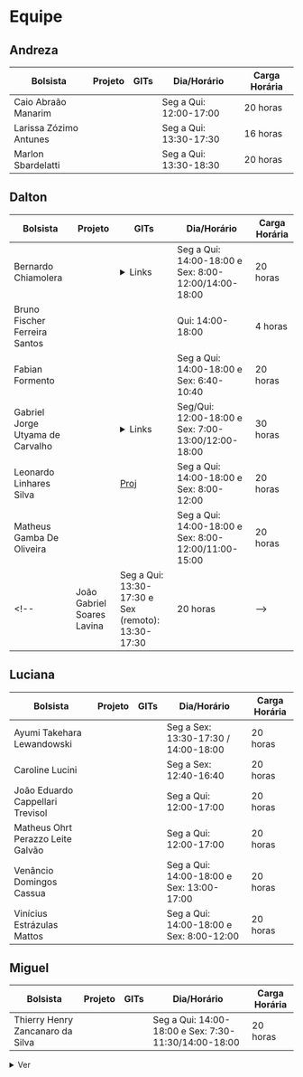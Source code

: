 # Equipe

## Andreza

| Bolsista               | Projeto | GITs  | Dia/Horário            | Carga Horária |
|------------------------|---------|------|------------------------|---------------|
| Caio Abraão Manarim	   |         |      |Seg a Qui: 12:00-17:00  | 20 horas      |
| Larissa Zózimo Antunes |         |      |Seg a Qui: 13:30-17:30  | 16 horas      |
| Marlon Sbardelatti     |         |      |Seg a Qui: 13:30-18:30  | 20 horas      |

## Dalton

| Bolsista               | Projeto | GITs  | Dia/Horário            | Carga Horária |
|------------------------|---------|------|------------------------|---------------|
| Bernardo Chiamolera    |         |  <details><summary>Links</summary><a href="https://github.com/LDTTFURB/FurbotUnity" target="_blank">FurbotUnity</a><br> <a href="https://github.com/LDTTFURB/FURBOT_Gerador" target="_blank">Furbot_Gerador</a></details>  | Seg a Qui: 14:00-18:00 e Sex: 8:00-12:00/14:00-18:00 | 20 horas |
| Bruno Fischer Ferreira Santos|         |       | Qui: 14:00-18:00 | 4 horas|
| Fabian Formento|         |      | Seg a Qui: 14:00-18:00 e Sex: 6:40-10:40 | 20 horas |
| Gabriel Jorge Utyama de Carvalho|         |  <details><summary>Links</summary><a href="https://github.com/LDTTFURB/Projeto_FlorestaSC_2024" target="_blank">Projeto_FlorestaSC_2024</a></details>     | Seg/Qui: 12:00-18:00 e Sex: 7:00-13:00/12:00-18:00 | 30 horas |
| Leonardo Linhares Silva|         | [Proj](#Leo) |  Seg a Qui: 14:00-18:00 e Sex: 8:00-12:00 | 20 horas |
| Matheus Gamba De Oliveira |         |      | Seg a Qui: 14:00-18:00 e Sex: 8:00-12:00/11:00-15:00 | 20 horas |
<!--| João Gabriel Soares Lavina | Seg a Qui: 13:30-17:30 e Sex (remoto): 13:30-17:30 | 20 horas | -->

## Luciana

| Bolsista               | Projeto | GITs  | Dia/Horário            | Carga Horária |
|------------------------|---------|------|------------------------|---------------|
| Ayumi Takehara Lewandowski|         |       | Seg a Sex: 13:30-17:30  / 14:00-18:00 | 20 horas |
| Caroline Lucini|         |       | Seg a Sex: 12:40-16:40 | 20 horas |
| João Eduardo Cappellari Trevisol|         |       | Seg a Qui: 12:00-17:00 | 20 horas |
| Matheus Ohrt Perazzo Leite Galvão|         |       | Seg a Qui: 12:00-17:00 | 20 horas |
| Venâncio Domingos Cassua|         |       | Seg a Qui: 14:00-18:00 e Sex: 13:00-17:00 | 20 horas |
| Vinícius Estrázulas Mattos|         |       | Seg a Qui: 14:00-18:00 e Sex: 8:00-12:00 | 20 horas |

## Miguel

| Bolsista               | Projeto | GITs  | Dia/Horário            | Carga Horária |
|------------------------|---------|------|------------------------|---------------|
| Thierry Henry Zancanaro da Silva |         |      | Seg a Qui: 14:00-18:00 e Sex: 7:30-11:30/14:00-18:00 | 20 horas |



<!-- Leo -->
<details>
  <summary id="Leo">Ver</summary>
   <a href="https://github.com/LDTTFURB/Furbot_ArenaJogos" target="_blank">Furbot_ArenaJogos</a><br>
   <a href="https://github.com/LDTTFURB/FurbotUnity" target="_blank">FurbotUnity</a><br>
   <a href="https://github.com/LDTTFURB/ldtt-servidor" target="_blank">ldtt-servidor</a><br>
   <a href="https://github.com/LDTTFURB/LDTT_SuperTrunfoElementar" target="_blank">LDTT_SuperTrunfoElementar</a><br>
   <a href="https://github.com/LDTTFURB/site" target="_blank">site</a><br>
   <a href="https://github.com/LDTTFURB/site_privado" target="_blank">site_privado</a>
</details>

